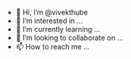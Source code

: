 - 👋 Hi, I’m @vivekthube
- 👀 I’m interested in ...
- 🌱 I’m currently learning ...
- 💞️ I’m looking to collaborate on ...
- 📫 How to reach me ...

<!---
vivekthube/vivekthube is a ✨ special ✨ repository because its `README.md` (this file) appears on your GitHub profile.
You can click the Preview link to take a look at your changes.
--->
